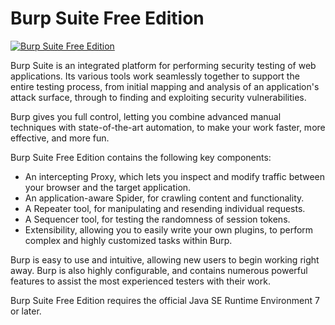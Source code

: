 # Burp Suite Free Edition
[![Burp Suite Free Edition](https://img.shields.io/badge/chocolatey-burp--suite--free--edition-brightgreen.svg)](https://chocolatey.org/packages/burp-suite-free-edition/)

Burp Suite is an integrated platform for performing security testing of web applications. Its various tools work seamlessly together to support the entire testing process, from initial mapping and analysis of an application's attack surface, through to finding and exploiting security vulnerabilities.

Burp gives you full control, letting you combine advanced manual techniques with state-of-the-art automation, to make your work faster, more effective, and more fun.

Burp Suite Free Edition contains the following key components:
* An intercepting Proxy, which lets you inspect and modify traffic between your browser and the target application.
* An application-aware Spider, for crawling content and functionality.
* A Repeater tool, for manipulating and resending individual requests.
* A Sequencer tool, for testing the randomness of session tokens.
* Extensibility, allowing you to easily write your own plugins, to perform complex and highly customized tasks within Burp.

Burp is easy to use and intuitive, allowing new users to begin working right away. Burp is also highly configurable, and contains numerous powerful features to assist the most experienced testers with their work.

Burp Suite Free Edition requires the official Java SE Runtime Environment 7 or later.
